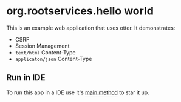 # org.rootservices.hello world
This is an example web application that uses otter. It demonstrates:
 - CSRF
 - Session Management
 - `text/html` Content-Type 
 - `applicaton/json` Content-Type

## Run in IDE
To run this app in a IDE use it's [main method](https://github.com/RootServices/otter/blob/development/example/src/main/java/org/rootservices/hello/server/HelloServer.java)
to star it up.

